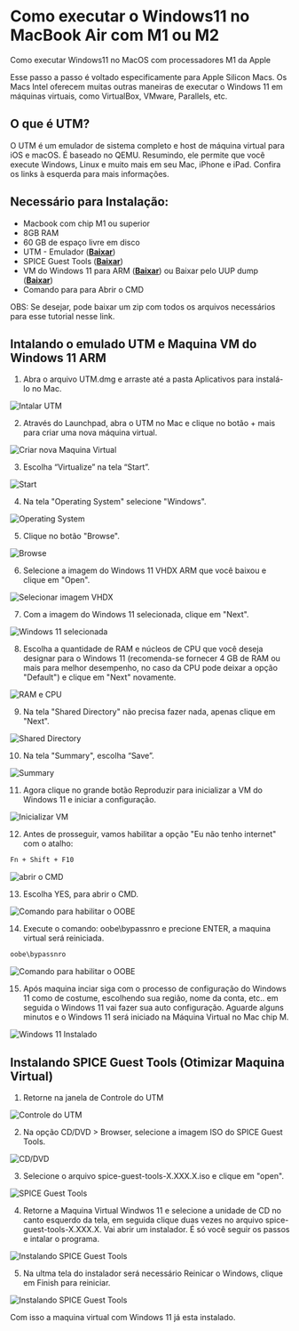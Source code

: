 # Como executar o Windows11 no MacBook Air com M1 ou M2
 Como executar Windows11 no MacOS com processadores M1 da Apple

 Esse passo a passo é voltado especificamente para Apple Silicon Macs. Os Macs Intel oferecem muitas outras maneiras de executar o Windows 11 em máquinas virtuais, como VirtualBox, VMware, Parallels, etc.

## O que é UTM?
O UTM é um emulador de sistema completo e host de máquina virtual para iOS e macOS. É baseado no QEMU. Resumindo, ele permite que você execute Windows, Linux e muito mais em seu Mac, iPhone e iPad. Confira os links à esquerda para mais informações.

## Necessário para Instalação:
- Macbook com chip M1 ou superior
- 8GB RAM
- 60 GB de espaço livre em disco
- UTM - Emulador ([**Baixar**](https://mac.getutm.app/))
- SPICE Guest Tools ([**Baixar**](https://github.com/utmapp/qemu/releases/download/v6.2.0-utm/spice-guest-tools-0.164.3.iso))
- VM do Windows 11 para ARM ([**Baixar**](https://www.microsoft.com/en-us/software-download/windowsinsiderpreviewARM64)) ou Baixar pelo UUP dump ([**Baixar**](https://uupdump.net/known.php))
- Comando para para Abrir o CMD

OBS: Se desejar, pode baixar um zip com todos os arquivos necessários para esse tutorial nesse link.

## Intalando o emulado UTM e Maquina VM do Windows 11 ARM

1. Abra o arquivo UTM.dmg e arraste até a pasta Aplicativos para instalá-lo no Mac.

![Intalar UTM](img/img01.gif)

2. Através do Launchpad, abra o UTM no Mac e clique no botão + mais para criar uma nova máquina virtual.

![Criar nova Maquina Virtual](img/img02.jpg)

3. Escolha “Virtualize” na tela “Start”.

![Start](img/img03.jpg)

4. Na tela "Operating System" selecione "Windows".

![Operating System](img/img04.jpg)

5. Clique no botão "Browse".

![Browse](img/img05.jpg)

6. Selecione a imagem do Windows 11 VHDX ARM que você baixou e clique em "Open".

![Selecionar imagem VHDX](img/img06.jpg)

7. Com a imagem do Windows 11 selecionada, clique em "Next".

![Windows 11 selecionada](img/img07.jpg)

8. Escolha a quantidade de RAM e núcleos de CPU que você deseja designar para o Windows 11 (recomenda-se fornecer 4 GB de RAM ou mais para melhor desempenho, no caso da CPU pode deixar a opção "Default") e clique em "Next" novamente.

![RAM e CPU](img/img08.jpg)

9. Na tela "Shared Directory" não precisa fazer nada, apenas clique em "Next".

![Shared Directory](img/img09.jpg)

10. Na tela "Summary", escolha “Save”.

![Summary](img/img10.jpg)

11. Agora clique no grande botão Reproduzir para inicializar a VM do Windows 11 e iniciar a configuração.

![Inicializar VM](img/img11.jpg)

12. Antes de prosseguir, vamos habilitar a opção "Eu não tenho internet" com o atalho:
```bash
Fn + Shift + F10
```

![abrir o CMD](img/img12.jpg)

13. Escolha YES, para abrir o CMD.

![Comando para habilitar o OOBE](img/img13.jpg)

14. Execute o comando: oobe\bypassnro e precione ENTER, a maquina virtual será reiniciada.
```bash
oobe\bypassnro
```

![Comando para habilitar o OOBE](img/img14.jpg)

15. Após maquina inciar siga com o processo de configuração do Windows 11 como de costume, escolhendo sua região, nome da conta, etc.. em seguida o Windows 11 vai fazer sua auto configuração. Aguarde alguns minutos e o Windows 11 será iniciado na Máquina Virtual no Mac chip M.

![Windows 11 Instalado](img/img15.jpg)

## Instalando SPICE Guest Tools (Otimizar Maquina Virtual)

1. Retorne na janela de Controle do UTM

![Controle do UTM](img/img16.jpg)

2. Na opção CD/DVD > Browser, selecione a imagem ISO do SPICE Guest Tools.

![CD/DVD](img/img17.jpg)

3. Selecione o arquivo spice-guest-tools-X.XXX.X.iso e clique em "open".

![SPICE Guest Tools](img/img18.jpg)

4. Retorne a Maquina Virtual Windwos 11 e selecione a unidade de CD no canto esquerdo da tela, em seguida clique duas vezes no arquivo spice-guest-tools-X.XXX.X. Vai abrir um instalador. É só você seguir os passos e intalar o programa.

![Instalando SPICE Guest Tools](img/img19.jpg)

5. Na ultma tela do instalador será necessário Reinicar o Windows, clique em Finish para reiniciar.

![Instalando SPICE Guest Tools](img/img19.jpg)

 Com isso a maquina virtual com Windows 11 já esta instalado.

